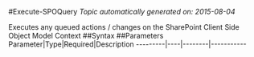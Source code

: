 #Execute-SPOQuery
*Topic automatically generated on: 2015-08-04*

Executes any queued actions / changes on the SharePoint Client Side Object Model Context
##Syntax
##Parameters
Parameter|Type|Required|Description
---------|----|--------|-----------
